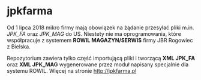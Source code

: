 # jpkfarma

Od 1 lipca 2018 mikro firmy mają obowiązek na żądanie przesyłać pliki m.in. _JPK_FA_ oraz _JPK_MAG_ do US.
Niestety nie ma oprogramowania, które współpracuje z systemem __ROWIL MAGAZYN/SERWIS__ firmy JBR Rogowiec z Bielska. 

Repozytorium zawiera tylko część importującą pliki i tworzącą __XML JPK_FA__ oraz __XML JPK_MAG__ wygenerowane przez moduł napisany specjalnie dla systemu ROWIL. Więcej na stronie http://jpkfarma.pl

